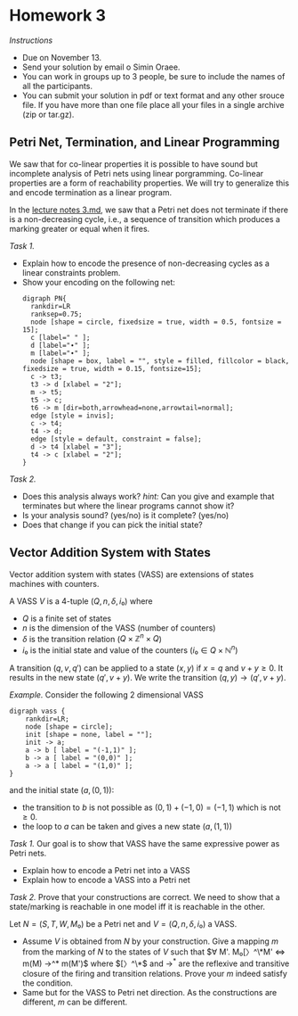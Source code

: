 # Homework 3

_Instructions_
* Due on November 13.
* Send your solution by email o Simin Oraee.
* You can work in groups up to 3 people, be sure to include the names of all the participants.
* You can submit your solution in pdf or text format and any other srouce file.
  If you have more than one file place all your files in a single archive (zip or tar.gz).


## Petri Net, Termination, and Linear Programming

We saw that for co-linear properties it is possible to have sound but incomplete analysis of Petri nets using linear porgramming.
Co-linear properties are a form of reachability properties.
We will try to generalize this and encode termination as a linear program.

In the [lecture notes 3.md](viewer.html?md=concurrency_theory_2018/notes_3.md), we saw that a Petri net does not terminate if there is a non-decreasing cycle, i.e., a sequence of transition which produces a marking greater or equal when it fires.

_Task 1._
- Explain how to encode the presence of non-decreasing cycles as a linear constraints problem.
- Show your encoding on the following net:
  ```graphviz
  digraph PN{
    rankdir=LR
    ranksep=0.75;
    node [shape = circle, fixedsize = true, width = 0.5, fontsize = 15];
    c [label=" " ];
    d [label="∙" ];
    m [label="∙" ];
    node [shape = box, label = "", style = filled, fillcolor = black, fixedsize = true, width = 0.15, fontsize=15]; 
    c -> t3;
    t3 -> d [xlabel = "2"];
    m -> t5;
    t5 -> c;
    t6 -> m [dir=both,arrowhead=none,arrowtail=normal];
    edge [style = invis];
    c -> t4;
    t4 -> d;
    edge [style = default, constraint = false];
    d -> t4 [xlabel = "3"];
    t4 -> c [xlabel = "2"];
  }
  ```

_Task 2._
- Does this analysis always work? _hint:_ Can you give and example that terminates but where the linear programs cannot show it?
- Is your analysis sound? (yes/no) is it complete? (yes/no)
- Does that change if you can pick the initial state?


## Vector Addition System with States

Vector addition system with states (VASS) are extensions of states machines with counters.

A VASS $V$ is a 4-tuple $(Q, n, δ, i₀)$ where
* $Q$ is a finite set of states
* $n$ is the dimension of the VASS (number of counters)
* $δ$ is the transition relation ($Q × ℤ^n × Q$)
* $i₀$ is the initial state and value of the counters ($i₀ ∈ Q×ℕ^n$)

A transition $(q,v,q')$ can be applied to a state $(x,y)$ if $x=q$ and $v+y ≥ 0$.
It results in the new state $(q',v+y)$.
We write the transition $(q,y)→(q',v+y)$.

_Example._
Consider the following 2 dimensional VASS
```graphviz
digraph vass {
	rankdir=LR;
	node [shape = circle];
	init [shape = none, label = ""];
    init -> a;
	a -> b [ label = "(-1,1)" ];
	b -> a [ label = "(0,0)" ];
	a -> a [ label = "(1,0)" ];
}
```
and the initial state $(a, (0,1))$:
- the transition to $b$ is not possible as $(0,1) + (-1,0) = (-1,1)$ which is not $≥ 0$.
- the loop to $a$ can be taken and gives a new state $(a, (1,1))$

_Task 1._
Our goal is to show that VASS have the same expressive power as Petri nets.
* Explain how to encode a Petri net into a VASS
* Explain how to encode a VASS into a Petri net

_Task 2._
Prove that your constructions are correct.
We need to show that a state/marking is reachable in one model iff it is reachable in the other.

Let $N = (S,T,W,M₀)$ be a Petri net and $V = (Q,n,δ,i₀)$ a VASS.

- Assume $V$ is obtained from $N$ by your construction.
  Give a mapping $m$ from the marking of $N$ to the states of $V$ such that $∀ M'. M₀[〉^\*M' ⇔ m(M) →^* m(M')$ where $[〉^\*$ and $→^*$ are the reflexive and transitive closure of the firing and transition relations.
  Prove your $m$ indeed satisfy the condition.
- Same but for the VASS to Petri net direction.
  As the constructions are different, $m$ can be different.
